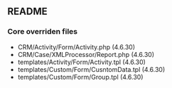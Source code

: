 ## README

### Core overriden files

* CRM/Activity/Form/Activity.php (4.6.30)
* CRM/Case/XMLProcessor/Report.php (4.6.30)
* templates/Activity/Form/Activity.tpl (4.6.30)
* templates/Custom/Form/CusntomData.tpl (4.6.30)
* templates/Custom/Form/Group.tpl (4.6.30)
